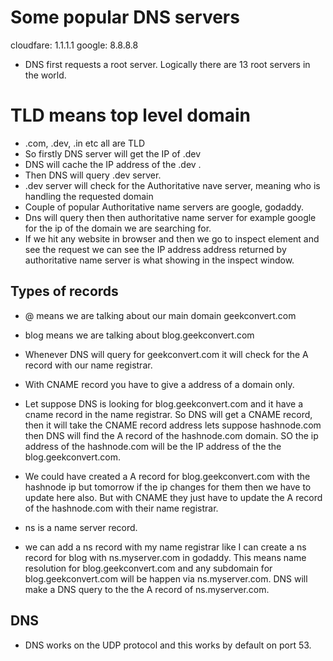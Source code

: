 # Some popular DNS servers

cloudfare: 1.1.1.1
google: 8.8.8.8

- DNS first requests a root server. Logically there are 13 root servers in the world.

# TLD means top level domain

- .com, .dev, .in etc all are TLD
- So firstly DNS server will get the IP of .dev
- DNS will cache the IP address of the .dev .
- Then DNS will query .dev server.
- .dev server will check for the Authoritative nave server, meaning who is handling the requested domain
- Couple of popular Authoritative name servers are google, godaddy.
- Dns will query then then authoritative name server for example google for the ip of the domain we are searching for.
- If we hit any website in browser and then we go to inspect element and see the request we can see the IP address address returned by authoritative name server is what showing in the inspect window.

## Types of records

- @ means we are talking about our main domain geekconvert.com
- blog means we are talking about blog.geekconvert.com
- Whenever DNS will query for geekconvert.com it will check for the A record with our name registrar.
- With CNAME record you have to give a address of a domain only.
- Let suppose DNS is looking for blog.geekconvert.com and it have a cname record in the name registrar. So DNS will get a CNAME record, then it will take the CNAME record address lets suppose hashnode.com then DNS will find the A record of the hashnode.com domain. SO the ip address of the hashnode.com will be the IP address of the the blog.geekconvert.com.
- We could have created a A record for blog.geekconvert.com with the hashnode ip but tomorrow if the ip changes for them then we have to update here also. But with CNAME they just have to update the A record of the hashnode.com with their name registrar.

- ns is a name server record.
- we can add a ns record with my name registrar like I can create a ns record for blog with ns.myserver.com in godaddy. This means name resolution for blog.geekconvert.com and any subdomain for blog.geekconvert.com will be happen via ns.myserver.com. DNS will make a DNS query to the the A record of ns.myserver.com.

## DNS

- DNS works on the UDP protocol and this works by default on port 53.
